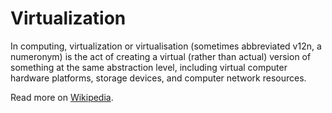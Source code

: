 # Virtualization

In computing, virtualization or virtualisation (sometimes abbreviated v12n, a numeronym) is the act of creating a virtual (rather than actual) version of something at the same abstraction level, including virtual computer hardware platforms, storage devices, and computer network resources.

Read more on [Wikipedia](https://en.wikipedia.org/wiki/Virtualization).
